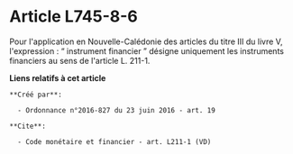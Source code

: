 # Article L745-8-6

Pour l'application en Nouvelle-Calédonie des articles du titre III du livre V, l'expression : “ instrument financier ”
désigne uniquement les instruments financiers au sens de l'article L. 211-1.

**Liens relatifs à cet article**

	**Créé par**:

	  - Ordonnance n°2016-827 du 23 juin 2016 - art. 19

	**Cite**:

	  - Code monétaire et financier - art. L211-1 (VD)
